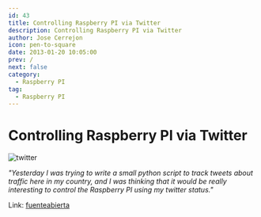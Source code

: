 ```yaml
---
id: 43
title: Controlling Raspberry PI via Twitter
description: Controlling Raspberry PI via Twitter
author: Jose Cerrejon
icon: pen-to-square
date: 2013-01-20 10:05:00
prev: /
next: false
category:
  - Raspberry PI
tag:
  - Raspberry PI
---
```


# Controlling Raspberry PI via Twitter

![twitter](/images/twitter.jpg)

*"Yesterday I was trying to write a small python script to track tweets about traffic here in my country, and I was thinking that it would be really interesting to control the Raspberry PI using my twitter status."*

Link: [fuenteabierta](http://fuenteabierta.teubi.co/2013/01/controlling-raspberry-pi-via-twitter.html)

